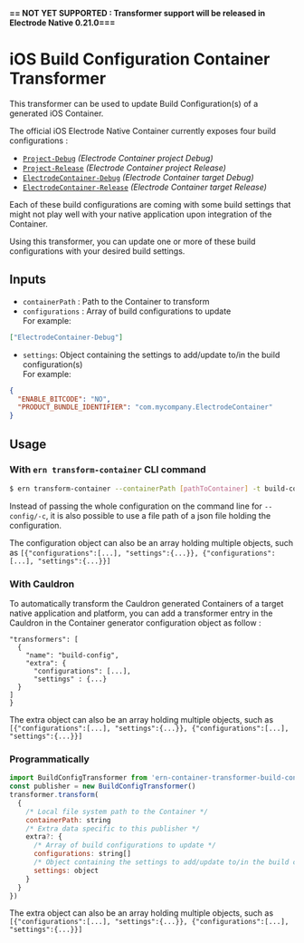 **== NOT YET SUPPORTED : Transformer support will be released in Electrode Native 0.21.0===**

# iOS Build Configuration Container Transformer

This transformer can be used to update Build Configuration(s) of a generated iOS Container.

The official iOS Electrode Native Container currently exposes four build configurations :

- [`Project-Debug`](https://github.com/electrode-io/electrode-native/blob/master/ern-container-gen-ios/src/hull/Config/Project-Debug.xcconfig) _(Electrode Container project Debug)_
- [`Project-Release`](https://github.com/electrode-io/electrode-native/blob/master/ern-container-gen-ios/src/hull/Config/Project-Release.xcconfig) _(Electrode Container project Release)_
- [`ElectrodeContainer-Debug`](https://github.com/electrode-io/electrode-native/blob/master/ern-container-gen-ios/src/hull/Config/ElectrodeContainer-Debug.xcconfig) _(Electrode Container target Debug)_
- [`ElectrodeContainer-Release`](https://github.com/electrode-io/electrode-native/blob/master/ern-container-gen-ios/src/hull/Config/ElectrodeContainer-Release.xcconfig) _(Electrode Container target Release)_

Each of these build configurations are coming with some build settings that might not play well with your native application upon integration of the Container.

Using this transformer, you can update one or more of these build configurations with your desired build settings.

## Inputs

- `containerPath` : Path to the Container to transform
- `configurations` : Array of build configurations to update  
  For example:

```json
["ElectrodeContainer-Debug"]
```

- `settings`: Object containing the settings to add/update to/in the build configuration(s)  
  For example:

```json
{
  "ENABLE_BITCODE": "NO",
  "PRODUCT_BUNDLE_IDENTIFIER": "com.mycompany.ElectrodeContainer"
}
```

## Usage

### With `ern transform-container` CLI command

```bash
$ ern transform-container --containerPath [pathToContainer] -t build-config -c '{"configurations":[...], "settings":{...}}'
```

Instead of passing the whole configuration on the command line for `--config/-c`, it is also possible to use a file path of a json file holding the configuration.

The configuration object can also be an array holding multiple objects, such as `[{"configurations":[...], "settings":{...}}, {"configurations":[...], "settings":{...}}]`

### With Cauldron

To automatically transform the Cauldron generated Containers of a target native application and platform, you can add a transformer entry in the Cauldron in the Container generator configuration object as follow :

```
"transformers": [
  {
    "name": "build-config",
    "extra": {
      "configurations": [...],
      "settings" : {...}
  }
]
}
```

The extra object can also be an array holding multiple objects, such as `[{"configurations":[...], "settings":{...}}, {"configurations":[...], "settings":{...}}]`

### Programmatically

```js
import BuildConfigTransformer from 'ern-container-transformer-build-config'
const publisher = new BuildConfigTransformer()
transformer.transform(
  {
    /* Local file system path to the Container */
    containerPath: string
    /* Extra data specific to this publisher */
    extra?: {
      /* Array of build configurations to update */
      configurations: string[]
      /* Object containing the settings to add/update to/in the build configuration(s) */
      settings: object
    }
  }
})
```

The extra object can also be an array holding multiple objects, such as `[{"configurations":[...], "settings":{...}}, {"configurations":[...], "settings":{...}}]`
